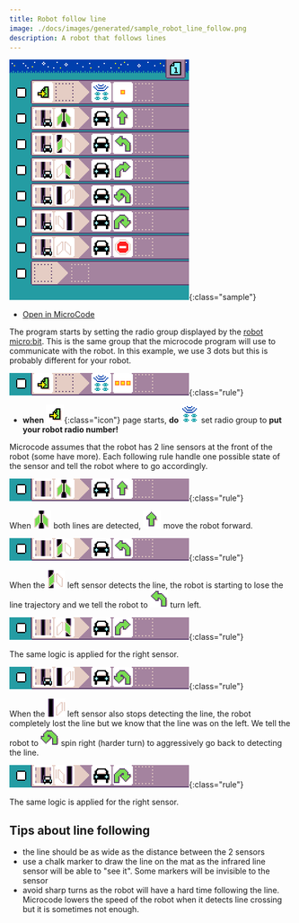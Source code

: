 ```yaml
---
title: Robot follow line
image: ./docs/images/generated/sample_robot_line_follow.png
description: A robot that follows lines
---
```


![robot controlled by gestures](../images/generated/sample_robot_line_follow.png){:class="sample"}

-   [Open in MicroCode](/microcode/#H4sIAOy8M2UAA/NKywwOSM8vzQsqyPfzMUmMygpxdM9NNigPKijw8w11cgx0BWJHWwDRJhkiKAAAAA==)

The program starts by setting the radio group displayed by the [robot micro:bit](../robot.md). This is the same group that the microcode program will use to communicate with the robot. In this example, we use 3 dots but this is probably different for your robot.

![when page starts, set radio group of robot](../images/generated/sample_robot_line_follow_page_1_rule_1.png){:class="rule"}

-   **when** ![page start](../images/generated/icon_S1.png){:class="icon"} page starts, **do** ![set radio group](../images/generated/icon_A6A.png) set radio group to **put your robot radio number!**

Microcode assumes that the robot has 2 line sensors at the front of the robot (some have more). Each following rule handle one possible state of the sensor and tell the robot where to go accordingly.

![when both line detected, robot move forward](../images/generated/sample_robot_line_follow_page_1_rule_2.png){:class="rule"}

When ![both lines](../images/generated/icon_F23B.png) both lines are detected, ![motor forward](../images/generated/icon_CAR1.png) move the robot forward.

![when line detected on left sensor, robot turn left](../images/generated/sample_robot_line_follow_page_1_rule_3.png){:class="rule"}

When the ![left line](../images/generated/icon_F23L.png) left sensor detects the line, the robot is starting to lose the line trajectory and we tell the robot to ![motor turn left](../images/generated/icon_CAR3.png) turn left.

![when line detected on right sensor, robot turn right](../images/generated/sample_robot_line_follow_page_1_rule_4.png){:class="rule"}

The same logic is applied for the right sensor.

![when line lost from left, robot spin left](../images/generated/sample_robot_line_follow_page_1_rule_5.png){:class="rule"}

When the ![left lost line](../images/generated/icon_F23NL.png) left sensor also stops detecting the line, the robot completely lost the line but we know that the line was on the left. We tell the robot to ![motor spin left](../images/generated/icon_CAR7.png) spin right (harder turn) to aggressively go back to detecting the line.

![when line lost from right, robot spin right](../images/generated/sample_robot_line_follow_page_1_rule_6.png){:class="rule"}

The same logic is applied for the right sensor.

## Tips about line following

-   the line should be as wide as the distance between the 2 sensors
-   use a chalk marker to draw the line on the mat as the infrared line sensor will be able to "see it". Some markers will be invisible to the sensor
-   avoid sharp turns as the robot will have a hard time following the line. Microcode lowers the speed of the robot
    when it detects line crossing but it is sometimes not enough.
